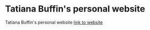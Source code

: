 # Tatiana Buffin's personal website 
Tatiana Buffin's personal website 
[link to website](http://d7knight.github.io/Tatiana-Buffin)
